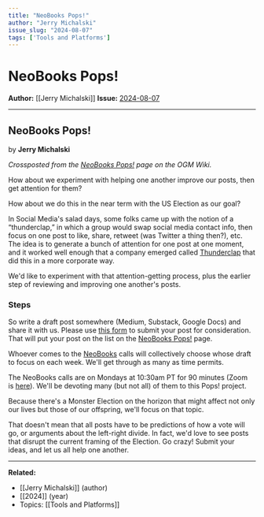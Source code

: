 ```yaml
---
title: "NeoBooks Pops!"
author: "Jerry Michalski"
issue_slug: "2024-08-07"
tags: ['Tools and Platforms']
---
```


# NeoBooks Pops!

**Author:** [[Jerry Michalski]]
**Issue:** [2024-08-07](https://plex.collectivesensecommons.org/2024-08-07/)

---

## NeoBooks Pops!
by **Jerry Michalski**

*Crossposted from the *[*NeoBooks Pops!*](https://wiki.openglobalmind.com/projects/jerry)* page on the OGM Wiki.*

How about we experiment with helping one another improve our posts, then get attention for them?

How about we do this in the near term with the US Election as our goal?

In Social Media's salad days, some folks came up with the notion of a “thunderclap,” in which a group would swap social media contact info, then focus on one post to like, share, retweet (was Twitter a thing then?), etc. The idea is to generate a bunch of attention for one post at one moment, and it worked well enough that a company emerged called [Thunderclap](https://en.wikipedia.org/wiki/Thunderclap_(website)) that did this in a more corporate way.

We'd like to experiment with that attention-getting process, plus the earlier step of reviewing and improving one another's posts.

### Steps
So write a draft post somewhere (Medium, Substack, Google Docs) and share it with us. Please use [this form](https://forms.gle/xrPNrRi23Y92nFoR7) to submit your post for consideration. That will put your post on the list on the [NeoBooks Pops!](https://wiki.openglobalmind.com/projects/jerry) page.

Whoever comes to the [NeoBooks](https://wiki.openglobalmind.com/projects/jerry%27s_nuggets/neobooks_introduction) calls will collectively choose whose draft to focus on each week. We'll get through as many as time permits.

The NeoBooks calls are on Mondays at 10:30am PT for 90 minutes (Zoom is [here](https://us02web.zoom.us/j/4154650256?pwd=Zm5DWGRJcmFmZGtBMmI1Wkx2WUQyZz09)). We'll be devoting many (but not all) of them to this Pops! project.

Because there's a Monster Election on the horizon that might affect not only our lives but those of our offspring, we'll focus on that topic.

That doesn't mean that all posts have to be predictions of how a vote will go, or arguments about the left-right divide. In fact, we'd love to see posts that disrupt the current framing of the Election. Go crazy! Submit your ideas, and let us all help one another.

---

**Related:**
- [[Jerry Michalski]] (author)
- [[2024]] (year)
- Topics: [[Tools and Platforms]]

